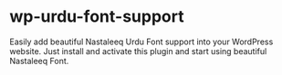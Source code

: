 wp-urdu-font-support
====================

Easily add beautiful Nastaleeq Urdu Font support into your WordPress website. Just install and activate this plugin and start using  beautiful Nastaleeq Font.
